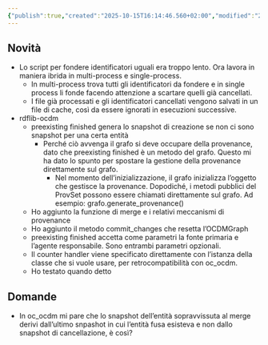 ```yaml
---
{"publish":true,"created":"2025-10-15T16:14:46.560+02:00","modified":"2023-02-14T12:00:00.000+01:00","cssclasses":""}
---
```



## Novità

- Lo script per fondere identificatori uguali era troppo lento. Ora lavora in maniera ibrida in multi-process e single-process.
    - In multi-process trova tutti gli identificatori da fondere e in single process li fonde facendo attenzione a scartare quelli già cancellati.
    - I file già processati e gli identificatori cancellati vengono salvati in un file di cache, così da essere ignorati in esecuzioni successive.
- rdflib-ocdm
    - preexisting finished genera lo snapshot di creazione se non ci sono snapshot per una certa entità
        - Perché ciò avvenga il grafo si deve occupare della provenance, dato che preexisting finished è un metodo del grafo. Questo mi ha dato lo spunto per spostare la gestione della provenance direttamente sul grafo.
            - Nel momento dell’inizializzazione, il grafo inizializza l’oggetto che gestisce la provenance. Dopodiché, i metodi pubblici del ProvSet possono essere chiamati direttamente sul grafo. Ad esempio: grafo.generate_provenance()
    - Ho aggiunto la funzione di merge e i relativi meccanismi di provenance
    - Ho aggiunto il metodo commit_changes che resetta l’OCDMGraph
    - preexisting finished accetta come parametri la fonte primaria e l’agente responsabile. Sono entrambi parametri opzionali.
    - Il counter handler viene specificato direttamente con l’istanza della classe che si vuole usare, per retrocompatibilità con oc_ocdm.
    - Ho testato quando detto

## Domande

- In oc_ocdm mi pare che lo snapshot dell’entità sopravvissuta al merge derivi dall’ultimo snpashot in cui l’entità fusa esisteva e non dallo snapshot di cancellazione, è così?